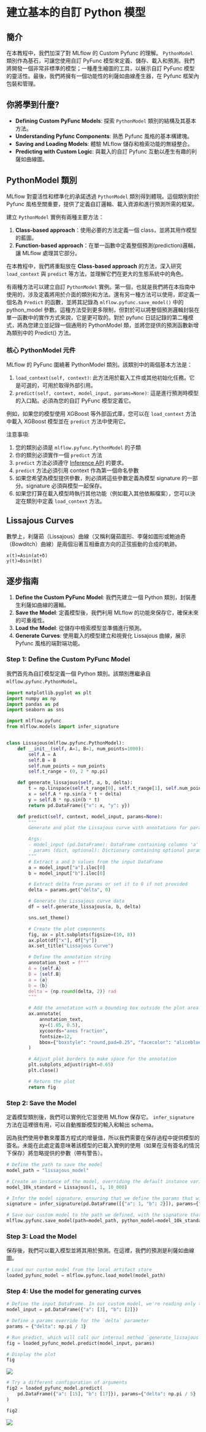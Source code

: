 # 建立基本的自訂 Python 模型

## 簡介

在本教程中，我們加深了對 MLflow 的 Custom Pyfunc 的理解。 `PythonModel` 類別作為基石，可讓您使用自訂 PyFunc 模型來定義、儲存、載入和預測。我們將開發一個非常非標準的模型；一種產生繪圖的工具，以展示自訂 PyFunc 模型的靈活性。最後，我們將擁有一個功能性的利薩如曲線產生器，在 Pyfunc 框架內包裝和管理。

## 你將學到什麼?

- **Defining Custom PyFunc Models**: 探索 `PythonModel` 類別的結構及其基本方法。
- **Understanding Pyfunc Components**: 熟悉 Pyfunc 風格的基本構建塊。
- **Saving and Loading Models**: 體驗 MLflow 儲存和檢索功能的無縫整合。
- **Predicting with Custom Logic**: 與載入的自訂 Pyfunc 互動以產生有趣的利薩如曲線圖。

## PythonModel 類別

MLflow 對靈活性和標準化的承諾透過 `PythonModel` 類別得到體現。這個類別對於 Pyfunc 風格至關重要，提供了定義自訂邏輯、載入資源和進行預測所需的框架。

建立 `PythonModel` 實例有兩種主要方法： 

1. **Class-based approach**：使用必要的方法定義一個 class，並將其用作模型的藍圖。 
2. **Function-based approach**：在單一函數中定義整個預測(prediction)邏輯，讓 MLflow 處理其它部分。

在本教程中，我們將重點放在 **Class-based approach** 的方法，深入研究 `load_context` 與 `predict` 等方法，並理解它們在更大的生態系統中的角色。

有兩種方法可以建立自訂 `PythonModel` 實例。第一個，也就是我們將在本指南中使用的，涉及定義將用於介面的類別和方法。還有另一種方法可以使用，即定義一個名為 `Predict` 的函數，並將其記錄為 `mlflow.pyfunc.save_model()` 中的 python_model 參數。這種方法受到更多限制，但對於可以將整個預測邏輯封裝在單一函數中的實作方式來說，它是更可取的。對於 pyfunc 日誌記錄的第二種模式，將為您建立並記錄一個通用的 PythonModel 類，並將您提供的預測函數新增為類別中的 Predict() 方法。

### 核心 PythonModel 元件

MLflow 的 PyFunc 圍繞著 PythonModel 類別。該類別中的兩個基本方法是：

1. `load_context(self, context)`: 此方法用於載入工件或其他初始化任務。它是可選的，可用於取得外部引用。
2. `predict(self, context, model_input, params=None)`: 這是進行預測時模型的入口點。必須為您的自訂 PyFunc 模型定義它。

例如，如果您的模型使用 XGBoost 等外部函式庫，您可以在 `load_context` 方法中載入 XGBoost 模型並在 `predict` 方法中使用它。

注意事項:

1. 您的類別必須是 `mlflow.pyfunc.PythonModel` 的子類
2. 你的類別必須實作一個 `predict` 方法
3. `predict` 方法必須遵守 [Inference API](https://www.mlflow.org/docs/latest/python_api/mlflow.pyfunc.html#inference-api) 的要求。
4. `predict` 方法必須引用 context 作為第一個命名參數
5. 如果您希望為模型提供參數，則必須將這些參數定義為模型 signature 的一部分。signature 必須與模型一起保存。
6. 如果您打算在載入模型時執行其他功能（例如載入其他依賴檔案），您可以決定在類別中定義 `load_context` 方法。

## Lissajous Curves

數學上，利薩茹（Lissajous）曲線（又稱利薩茹圖形、李薩如圖形或鮑迪奇（Bowditch）曲線）是兩個沿著互相垂直方向的正弦振動的合成的軌跡。

```
x(t)=Asin(at+δ)
y(t)=Bsin(bt)
```

## 逐步指南

1. **Define the Custom PyFunc Model**: 我們先建立一個 Python 類別，封裝產生利薩如曲線的邏輯。
2. **Save the Model**: 定義模型後，我們利用 MLflow 的功能來保存它，確保未來的可重複性。
3. **Load the Model**: 從儲存中檢索模型並準備進行預測。
4. **Generate Curves**: 使用載入的模型建立和視覺化 Lissajous 曲線，展示 Pyfunc 風格的端對端功能。


### Step 1: Define the Custom PyFunc Model

我們首先為自訂模型定義一個 Python 類別。該類別應繼承自 `mlflow.pyfunc.PythonModel`。

```python
import matplotlib.pyplot as plt
import numpy as np
import pandas as pd
import seaborn as sns

import mlflow.pyfunc
from mlflow.models import infer_signature


class Lissajous(mlflow.pyfunc.PythonModel):
    def __init__(self, A=1, B=1, num_points=1000):
        self.A = A
        self.B = B
        self.num_points = num_points
        self.t_range = (0, 2 * np.pi)

    def generate_lissajous(self, a, b, delta):
        t = np.linspace(self.t_range[0], self.t_range[1], self.num_points)
        x = self.A * np.sin(a * t + delta)
        y = self.B * np.sin(b * t)
        return pd.DataFrame({"x": x, "y": y})

    def predict(self, context, model_input, params=None):
        """
        Generate and plot the Lissajous curve with annotations for parameters.

        Args:
        - model_input (pd.DataFrame): DataFrame containing columns 'a' and 'b'.
        - params (dict, optional): Dictionary containing optional parameter 'delta'.
        """
        # Extract a and b values from the input DataFrame
        a = model_input["a"].iloc[0]
        b = model_input["b"].iloc[0]

        # Extract delta from params or set it to 0 if not provided
        delta = params.get("delta", 0)

        # Generate the Lissajous curve data
        df = self.generate_lissajous(a, b, delta)

        sns.set_theme()

        # Create the plot components
        fig, ax = plt.subplots(figsize=(10, 8))
        ax.plot(df["x"], df["y"])
        ax.set_title("Lissajous Curve")

        # Define the annotation string
        annotation_text = f"""
        A = {self.A}
        B = {self.B}
        a = {a}
        b = {b}
        delta = {np.round(delta, 2)} rad
        """

        # Add the annotation with a bounding box outside the plot area
        ax.annotate(
            annotation_text,
            xy=(1.05, 0.5),
            xycoords="axes fraction",
            fontsize=12,
            bbox={"boxstyle": "round,pad=0.25", "facecolor": "aliceblue", "edgecolor": "black"},
        )

        # Adjust plot borders to make space for the annotation
        plt.subplots_adjust(right=0.65)
        plt.close()

        # Return the plot
        return fig
```

### Step 2: Save the Model

定義模型類別後，我們可以實例化它並使用 MLflow 保存它。 `infer_signature` 方法在這裡很有用，可以自動推斷模型的輸入和輸出 schema。

因為我們使用參數來覆蓋方程式的增量值，所以我們需要在保存過程中提供模型的簽名。未能在此處定義意味著該模型的已載入實例的使用（如果在沒有簽名的情況下保存）將忽略提供的參數（帶有警告）。

```python
# Define the path to save the model
model_path = "lissajous_model"

# Create an instance of the model, overriding the default instance variables `A`, `B`, and `num_points`
model_10k_standard = Lissajous(1, 1, 10_000)

# Infer the model signature, ensuring that we define the params that will be available for customization at inference time
signature = infer_signature(pd.DataFrame([{"a": 1, "b": 2}]), params={"delta": np.pi / 5})

# Save our custom model to the path we defined, with the signature that we declared
mlflow.pyfunc.save_model(path=model_path, python_model=model_10k_standard, signature=signature)
```

### Step 3: Load the Model

保存後，我們可以載入模型並將其用於預測。在這裡，我們的預測是利薩如曲線圖。

```python
# Load our custom model from the local artifact store
loaded_pyfunc_model = mlflow.pyfunc.load_model(model_path)
```

### Step 4: Use the model for generating curves

```python
# Define the input DataFrame. In our custom model, we're reading only the first row of data to generate a plot.
model_input = pd.DataFrame({"a": [3], "b": [2]})

# Define a params override for the `delta` parameter
params = {"delta": np.pi / 3}

# Run predict, which will call our internal method `generate_lissajous` before generating a `matplotlib` plot showing the curve
fig = loaded_pyfunc_model.predict(model_input, params)

# Display the plot
fig
```

![](./assets/traditional-ml_creating-custom-pyfunc_notebooks_basic-pyfunc_10_0.png)

```python
# Try a different configuration of arguments
fig2 = loaded_pyfunc_model.predict(
    pd.DataFrame({"a": [15], "b": [17]}), params={"delta": np.pi / 5}
)

fig2
```

![](./assets/traditional-ml_creating-custom-pyfunc_notebooks_basic-pyfunc_10_0.png)
